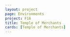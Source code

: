```yaml
---
layout: project
page: Environments
project: F16
title: Temple of Merchants
cards: [Temple of Merchants]
---
```

